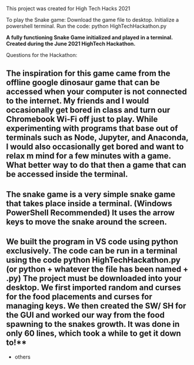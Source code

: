 This project was created for High Tech Hacks 2021

To play the Snake game: 
  Download the game file to desktop.
  Initialize a powershell terminal. 
  Run the code: python HighTechHackathon.py

**A fully functioning Snake Game initialized and played in a terminal. Created during the June 2021 HighTech Hackathon.**

Questions for the Hackathon:

## The inspiration for this game came from the offline google dinosaur game that can be accessed when your computer is not connected to the internet. My friends and I would occasionally get bored in class and turn our Chromebook Wi-Fi off just to play. While experimenting with programs that base out of terminals such as Node, Jupyter, and Anaconda, I would also occasionally get bored and want to relax m mind for a few minutes with a game. What better way to do that then a game that can be accessed inside the terminal. 
## The snake game is a very simple snake game that takes place inside a terminal. (Windows PowerShell Recommended) It uses the arrow keys to move the snake around the screen. 

## We built the program in VS code using python exclusively. The code can be run in a terminal using the code python HighTechHackathon.py (or python + whatever the file has been named + .py) The project must be downloaded into your desktop. We first imported random and curses for the food placements and curses for managing keys. We then created the SW/ SH for the GUI and worked our way from the food spawning to the snakes growth. It was done in only 60 lines, which took a while to get it down to!**

+ others

